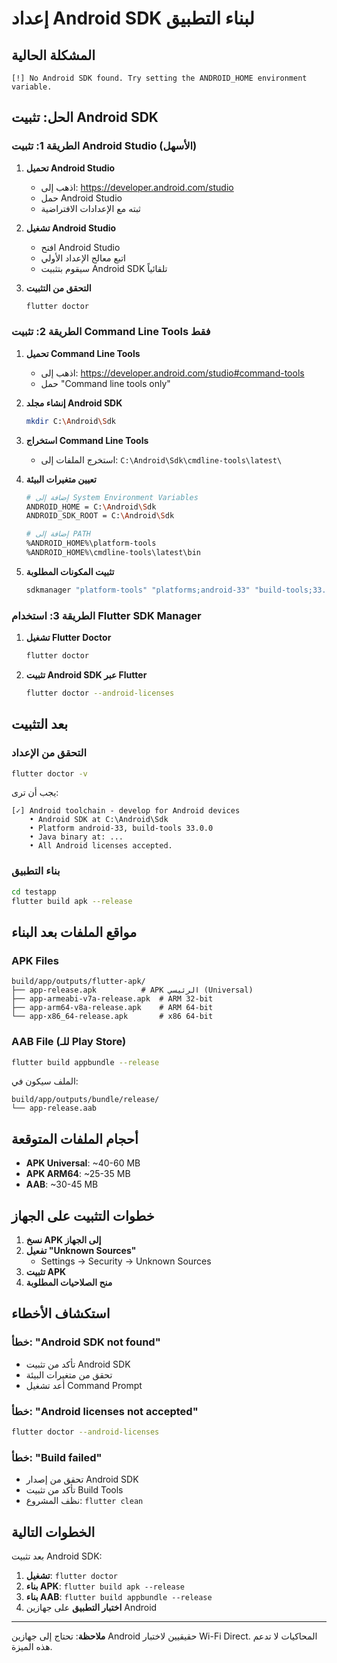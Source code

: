 # إعداد Android SDK لبناء التطبيق

## المشكلة الحالية
```
[!] No Android SDK found. Try setting the ANDROID_HOME environment variable.
```

## الحل: تثبيت Android SDK

### الطريقة 1: تثبيت Android Studio (الأسهل)

1. **تحميل Android Studio**
   - اذهب إلى: https://developer.android.com/studio
   - حمل Android Studio
   - ثبته مع الإعدادات الافتراضية

2. **تشغيل Android Studio**
   - افتح Android Studio
   - اتبع معالج الإعداد الأولي
   - سيقوم بتثبيت Android SDK تلقائياً

3. **التحقق من التثبيت**
   ```bash
   flutter doctor
   ```

### الطريقة 2: تثبيت Command Line Tools فقط

1. **تحميل Command Line Tools**
   - اذهب إلى: https://developer.android.com/studio#command-tools
   - حمل "Command line tools only"

2. **إنشاء مجلد Android SDK**
   ```bash
   mkdir C:\Android\Sdk
   ```

3. **استخراج Command Line Tools**
   - استخرج الملفات إلى: `C:\Android\Sdk\cmdline-tools\latest\`

4. **تعيين متغيرات البيئة**
   ```bash
   # إضافة إلى System Environment Variables
   ANDROID_HOME = C:\Android\Sdk
   ANDROID_SDK_ROOT = C:\Android\Sdk
   
   # إضافة إلى PATH
   %ANDROID_HOME%\platform-tools
   %ANDROID_HOME%\cmdline-tools\latest\bin
   ```

5. **تثبيت المكونات المطلوبة**
   ```bash
   sdkmanager "platform-tools" "platforms;android-33" "build-tools;33.0.0"
   ```

### الطريقة 3: استخدام Flutter SDK Manager

1. **تشغيل Flutter Doctor**
   ```bash
   flutter doctor
   ```

2. **تثبيت Android SDK عبر Flutter**
   ```bash
   flutter doctor --android-licenses
   ```

## بعد التثبيت

### التحقق من الإعداد
```bash
flutter doctor -v
```

يجب أن ترى:
```
[✓] Android toolchain - develop for Android devices
    • Android SDK at C:\Android\Sdk
    • Platform android-33, build-tools 33.0.0
    • Java binary at: ...
    • All Android licenses accepted.
```

### بناء التطبيق
```bash
cd testapp
flutter build apk --release
```

## مواقع الملفات بعد البناء

### APK Files
```
build/app/outputs/flutter-apk/
├── app-release.apk          # APK الرئيسي (Universal)
├── app-armeabi-v7a-release.apk  # ARM 32-bit
├── app-arm64-v8a-release.apk    # ARM 64-bit
└── app-x86_64-release.apk       # x86 64-bit
```

### AAB File (للـ Play Store)
```bash
flutter build appbundle --release
```
الملف سيكون في:
```
build/app/outputs/bundle/release/
└── app-release.aab
```

## أحجام الملفات المتوقعة
- **APK Universal**: ~40-60 MB
- **APK ARM64**: ~25-35 MB  
- **AAB**: ~30-45 MB

## خطوات التثبيت على الجهاز

1. **نسخ APK إلى الجهاز**
2. **تفعيل "Unknown Sources"**
   - Settings → Security → Unknown Sources
3. **تثبيت APK**
4. **منح الصلاحيات المطلوبة**

## استكشاف الأخطاء

### خطأ: "Android SDK not found"
- تأكد من تثبيت Android SDK
- تحقق من متغيرات البيئة
- أعد تشغيل Command Prompt

### خطأ: "Android licenses not accepted"
```bash
flutter doctor --android-licenses
```

### خطأ: "Build failed"
- تحقق من إصدار Android SDK
- تأكد من تثبيت Build Tools
- نظف المشروع: `flutter clean`

## الخطوات التالية

بعد تثبيت Android SDK:

1. **تشغيل**: `flutter doctor`
2. **بناء APK**: `flutter build apk --release`
3. **بناء AAB**: `flutter build appbundle --release`
4. **اختبار التطبيق** على جهازين Android

---

**ملاحظة**: تحتاج إلى جهازين Android حقيقيين لاختبار Wi-Fi Direct. المحاكيات لا تدعم هذه الميزة.